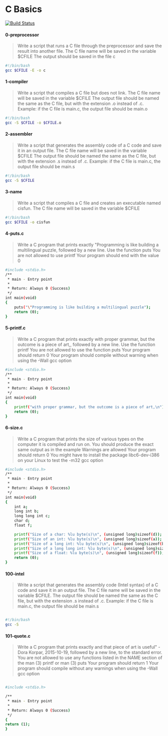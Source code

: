 # C Basics

[![Build Status](https://travis-ci.org/joemccann/dillinger.svg?branch=master)](https://github.com/alxstudent-se/alx-system_engineering-devops.git)


#### 0-preprocessor
>Write a script that runs a C file through the preprocessor and save the result into another file.
The C file name will be saved in the variable $CFILE
The output should be saved in the file c
```sh
#!/bin/bash
gcc $CFILE -E -o c
```
#### 1-compiler
>Write a script that compiles a C file but does not link.
>The C file name will be saved in the variable $CFILE
>The output file should be named the same as the C file, but with the extension .o instead of .c.
>Example: if the C file is main.c, the output file should be main.o
```sh
#!/bin/bash
gcc -S $CFILE -o $CFILE.o
```

#### 2-assembler
>Write a script that generates the assembly code of a C code and save it in an output file.
The C file name will be saved in the variable $CFILE
The output file should be named the same as the C file, but with the extension .s instead of .c.
Example: if the C file is main.c, the output file should be main.s

```sh
#!/bin/bash
gcc -S $CFILE
```
#### 3-name
>Write a script that compiles a C file and creates an executable named cisfun.
The C file name will be saved in the variable $CFILE


```sh
#!/bin/bash
gcc $CFILE -o cisfun
```
#### 4-puts.c
>Write a C program that prints exactly "Programming is like building a multilingual puzzle, followed by a new line.
Use the function puts
You are not allowed to use printf
Your program should end with the value 0

```sh
#include <stdio.h>
/**
 * main - Entry point
 *
 * Return: Always 0 (Success)
 */
int main(void)
{
	puts("\"Programming is like building a multilingual puzzle");
	return (0);
}
```
#### 5-printf.c
>Write a C program that prints exactly with proper grammar, but the outcome is a piece of art,, followed by a new line.
Use the function printf
You are not allowed to use the function puts
Your program should return 0
Your program should compile without warning when using the -Wall gcc option

```sh
#include <stdio.h>
/**
 * main - Entry point
 *
 * Return: Always 0 (Success)
 */
int main(void)
{
	printf("with proper grammar, but the outcome is a piece of art,\n");
	return (0);
}
```
#### 6-size.c
>Write a C program that prints the size of various types on the computer it is compiled and run on.
You should produce the exact same output as in the example
Warnings are allowed
Your program should return 0
You might have to install the package libc6-dev-i386 on your Linux to test the -m32 gcc option


```sh
#include <stdio.h>
/**
 * main - Entry point
 *
 * Return: Always 0 (Success)
 */
int main(void)
{
	int a;
	long int b;
	long long int c;
	char d;
	float f;

	printf("Size of a char: %lu byte(s)\n", (unsigned long)sizeof(d));
	printf("Size of an int: %lu byte(s)\n", (unsigned long)sizeof(a));
	printf("Size of a long int: %lu byte(s)\n", (unsigned long)sizeof(b));
	printf("Size of a long long int: %lu byte(s)\n", (unsigned long)sizeof(c));
	printf("Size of a float: %lu byte(s)\n", (unsigned long)sizeof(f));
	return (0);
}
```

#### 100-intel
>Write a script that generates the assembly code (Intel syntax) of a C code and save it in an output file.
The C file name will be saved in the variable $CFILE.
The output file should be named the same as the C file, but with the extension .s instead of .c.
Example: if the C file is main.c, the output file should be main.s
```sh

#!/bin/bash
gcc -S 
```
#### 101-quote.c
>Write a C program that prints exactly and that piece of art is useful" - Dora Korpar, 2015-10-19, followed by a new line, to the standard error.
You are not allowed to use any functions listed in the NAME section of the man (3) printf or man (3) puts
Your program should return 1
Your program should compile without any warnings when using the -Wall gcc option
```sh

#include <stdio.h>

/**
 * main - Entry point
 *
 * Return: Always 0 (Success)
 */
{
return (1);
}
```